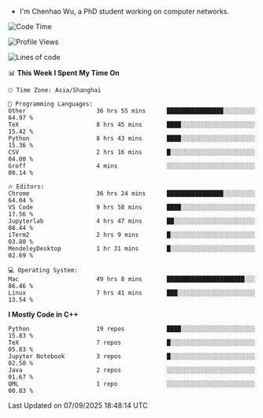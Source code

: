 - I'm Chenhao Wu, a PhD student working on computer networks.

<!--START_SECTION:waka-->
![Code Time](http://img.shields.io/badge/Code%20Time-849%20hrs%2055%20mins-blue)

![Profile Views](http://img.shields.io/badge/Profile%20Views-0-blue)

![Lines of code](https://img.shields.io/badge/From%20Hello%20World%20I%27ve%20Written-12.4%20million%20lines%20of%20code-blue)

📊 **This Week I Spent My Time On** 

```text
🕑︎ Time Zone: Asia/Shanghai

💬 Programming Languages: 
Other                    36 hrs 55 mins      ████████████████░░░░░░░░░   64.97 % 
TeX                      8 hrs 45 mins       ████░░░░░░░░░░░░░░░░░░░░░   15.42 % 
Python                   8 hrs 43 mins       ████░░░░░░░░░░░░░░░░░░░░░   15.36 % 
CSV                      2 hrs 16 mins       █░░░░░░░░░░░░░░░░░░░░░░░░   04.00 % 
Groff                    4 mins              ░░░░░░░░░░░░░░░░░░░░░░░░░   00.14 % 

🔥 Editors: 
Chrome                   36 hrs 24 mins      ████████████████░░░░░░░░░   64.04 % 
VS Code                  9 hrs 58 mins       ████░░░░░░░░░░░░░░░░░░░░░   17.56 % 
Jupyterlab               4 hrs 47 mins       ██░░░░░░░░░░░░░░░░░░░░░░░   08.44 % 
iTerm2                   2 hrs 9 mins        █░░░░░░░░░░░░░░░░░░░░░░░░   03.80 % 
MendeleyDesktop          1 hr 31 mins        █░░░░░░░░░░░░░░░░░░░░░░░░   02.69 % 

💻 Operating System: 
Mac                      49 hrs 8 mins       ██████████████████████░░░   86.46 % 
Linux                    7 hrs 41 mins       ███░░░░░░░░░░░░░░░░░░░░░░   13.54 % 
```

**I Mostly Code in C++** 

```text
Python                   19 repos            ████░░░░░░░░░░░░░░░░░░░░░   15.83 % 
TeX                      7 repos             █░░░░░░░░░░░░░░░░░░░░░░░░   05.83 % 
Jupyter Notebook         3 repos             █░░░░░░░░░░░░░░░░░░░░░░░░   02.50 % 
Java                     2 repos             ░░░░░░░░░░░░░░░░░░░░░░░░░   01.67 % 
QML                      1 repo              ░░░░░░░░░░░░░░░░░░░░░░░░░   00.83 % 
```




 Last Updated on 07/09/2025 18:48:14 UTC
<!--END_SECTION:waka-->
